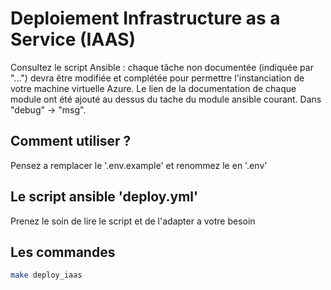 # Deploiement Infrastructure as a Service (IAAS)

Consultez le script Ansible : chaque tâche non documentée (indiquée par "...") devra être modifiée et complétée pour permettre l'instanciation de votre machine virtuelle Azure. Le lien de la documentation de chaque module ont été ajouté au dessus du tache du module ansible courant.
Dans "debug" -> "msg".

## Comment utiliser ?

Pensez a remplacer le '.env.example' et renommez le en '.env'

## Le script ansible 'deploy.yml'

Prenez le soin de lire le script et de l'adapter a votre besoin

## Les commandes

```bash
make deploy_iaas
```